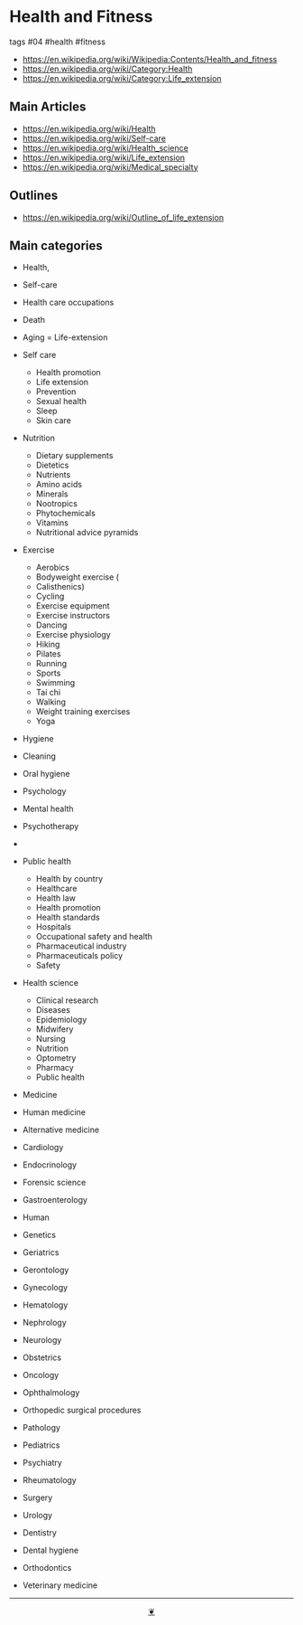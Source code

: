 # Health and Fitness

tags #04 #health #fitness

* https://en.wikipedia.org/wiki/Wikipedia:Contents/Health_and_fitness
* https://en.wikipedia.org/wiki/Category:Health
* https://en.wikipedia.org/wiki/Category:Life_extension

## Main Articles

* https://en.wikipedia.org/wiki/Health
* https://en.wikipedia.org/wiki/Self-care
* https://en.wikipedia.org/wiki/Health_science
* https://en.wikipedia.org/wiki/Life_extension
* https://en.wikipedia.org/wiki/Medical_specialty

## Outlines

* https://en.wikipedia.org/wiki/Outline_of_life_extension

## Main categories

* Health,
* Self-care
* Health care occupations

* Death
* Aging = Life-extension

* Self care
  * Health promotion
  * Life extension
  * Prevention
  * Sexual health
  * Sleep
  * Skin care

* Nutrition
  * Dietary supplements
  * Dietetics
  * Nutrients
  * Amino acids
  * Minerals
  * Nootropics
  * Phytochemicals
  * Vitamins
  * Nutritional advice pyramids

* Exercise
  * Aerobics
  * Bodyweight exercise (
  * Calisthenics)
  * Cycling
  * Exercise equipment
  * Exercise instructors
  * Dancing
  * Exercise physiology
  * Hiking
  * Pilates
  * Running
  * Sports
  * Swimming
  * Tai chi
  * Walking
  * Weight training exercises
  * Yoga

* Hygiene
* Cleaning
* Oral hygiene

* Psychology
* Mental health
* Psychotherapy
*
* Public health
  * Health by country
  * Healthcare
  * Health law
  * Health promotion
  * Health standards
  * Hospitals
  * Occupational safety and health
  * Pharmaceutical industry
  * Pharmaceuticals policy
  * Safety

* Health science
  * Clinical research
  * Diseases
  * Epidemiology
  * Midwifery
  * Nursing
  * Nutrition
  * Optometry
  * Pharmacy
  * Public health


* Medicine
* Human medicine
* Alternative medicine
* Cardiology
* Endocrinology
* Forensic science
* Gastroenterology
* Human
* Genetics
* Geriatrics
* Gerontology
* Gynecology
* Hematology
* Nephrology
* Neurology
* Obstetrics
* Oncology
* Ophthalmology
* Orthopedic surgical procedures
* Pathology
* Pediatrics
* Psychiatry
* Rheumatology
* Surgery
* Urology

* Dentistry
* Dental hygiene
* Orthodontics

* Veterinary medicine


***

<center title="Hello! Click me to go up to the top" ><a class=aDingbat href=javascript:window.scrollTo(0,0);> ❦ </a></center>

